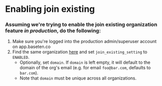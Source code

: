# Enabling join existing

### Assuming we're trying to enable the join existing organization feature _in production_, do the following:

1. Make sure you're logged into the production admin/superuser account on app.baseten.co
2. Find the same organization [here](https://app.baseten.co/billip/users/organization/) and set `join_existing_setting` to `ENABLED`.
    * Optionally, set `domain`. If `domain` is left empty, it will default to the domain of the org's email (e.g. for email `foo@bar.com`, defaults to `bar.com`).
    * Note that `domain` must be unique across all organizations.
